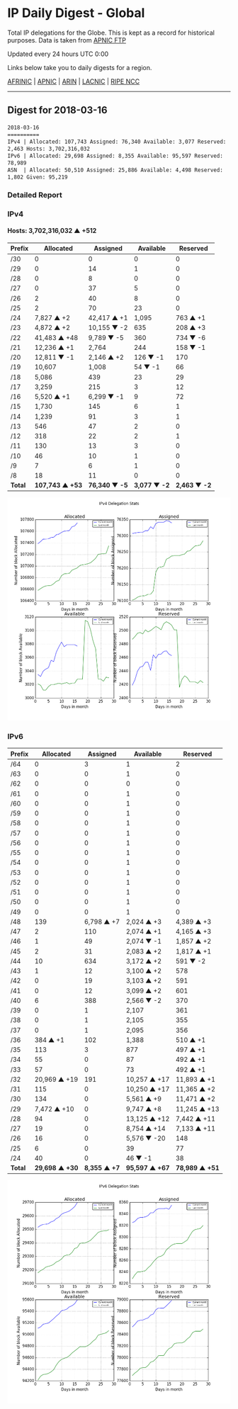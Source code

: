 # IP Daily Digest - Global

Total IP delegations for the Globe. This is kept as a record for historical purposes. Data is taken from [APNIC FTP](https://ftp.apnic.net/)

Updated every 24 hours UTC 0:00

Links below take you to daily digests for a region.

[AFRINIC](./archives/AFRINIC/) | [APNIC](./archives/APNIC/) | [ARIN](./archives/ARIN/) | [LACNIC](./archives/LACNIC/) | [RIPE NCC](./archives/RIPE_NCC/)

---

## Digest for 2018-03-16
```
2018-03-16
==========
IPv4 | Allocated: 107,743 Assigned: 76,340 Available: 3,077 Reserved: 2,463 Hosts: 3,702,316,032
IPv6 | Allocated: 29,698 Assigned: 8,355 Available: 95,597 Reserved: 78,989
ASN  | Allocated: 50,510 Assigned: 25,886 Available: 4,498 Reserved: 1,802 Given: 95,219
```

### Detailed Report

### IPv4

#### Hosts: **3,702,316,032 ▲ +512**

| Prefix | Allocated | Assigned | Available | Reserved |
| ----- | ----- | ----- | ----- | ----- |
| /30 | 0 | 0 | 0 | 0 |
| /29 | 0 | 14 | 1 | 0 |
| /28 | 0 | 8 | 0 | 0 |
| /27 | 0 | 37 | 5 | 0 |
| /26 | 2 | 40 | 8 | 0 |
| /25 | 2 | 70 | 23 | 0 |
| /24 | 7,827 ▲ +2 | 42,417 ▲ +1 | 1,095 | 763 ▲ +1 |
| /23 | 4,872 ▲ +2 | 10,155 ▼ -2 | 635 | 208 ▲ +3 |
| /22 | 41,483 ▲ +48 | 9,789 ▼ -5 | 360 | 734 ▼ -6 |
| /21 | 12,236 ▲ +1 | 2,764 | 244 | 158 ▼ -1 |
| /20 | 12,811 ▼ -1 | 2,146 ▲ +2 | 126 ▼ -1 | 170 |
| /19 | 10,607 | 1,008 | 54 ▼ -1 | 66 |
| /18 | 5,086 | 439 | 23 | 29 |
| /17 | 3,259 | 215 | 3 | 12 |
| /16 | 5,520 ▲ +1 | 6,299 ▼ -1 | 9 | 72 |
| /15 | 1,730 | 145 | 6 | 1 |
| /14 | 1,239 | 91 | 3 | 1 |
| /13 | 546 | 47 | 2 | 0 |
| /12 | 318 | 22 | 2 | 1 |
| /11 | 130 | 13 | 3 | 0 |
| /10 | 46 | 10 | 1 | 0 |
| /9 | 7 | 6 | 1 | 0 |
| /8 | 18 | 11 | 0 | 0 |
| **Total** | **107,743 ▲ +53** | **76,340 ▼ -5** | **3,077 ▼ -2** | **2,463 ▼ -2** |

![ipv4-stats](ipv4-figure.png)

### IPv6

| Prefix | Allocated | Assigned | Available | Reserved |
| ----- | ----- | ----- | ----- | ----- |
| /64 | 0 | 3 | 1 | 2 |
| /63 | 0 | 0 | 1 | 0 |
| /62 | 0 | 0 | 0 | 0 |
| /61 | 0 | 0 | 1 | 0 |
| /60 | 0 | 0 | 1 | 0 |
| /59 | 0 | 0 | 1 | 0 |
| /58 | 0 | 0 | 1 | 0 |
| /57 | 0 | 0 | 1 | 0 |
| /56 | 0 | 0 | 1 | 0 |
| /55 | 0 | 0 | 1 | 0 |
| /54 | 0 | 0 | 1 | 0 |
| /53 | 0 | 0 | 1 | 0 |
| /52 | 0 | 0 | 1 | 0 |
| /51 | 0 | 0 | 1 | 0 |
| /50 | 0 | 0 | 1 | 0 |
| /49 | 0 | 0 | 1 | 0 |
| /48 | 139 | 6,798 ▲ +7 | 2,024 ▲ +3 | 4,389 ▲ +3 |
| /47 | 2 | 110 | 2,074 ▲ +1 | 4,165 ▲ +3 |
| /46 | 1 | 49 | 2,074 ▼ -1 | 1,857 ▲ +2 |
| /45 | 2 | 31 | 2,083 ▲ +2 | 1,817 ▲ +1 |
| /44 | 10 | 634 | 3,172 ▲ +2 | 591 ▼ -2 |
| /43 | 1 | 12 | 3,100 ▲ +2 | 578 |
| /42 | 0 | 19 | 3,103 ▲ +2 | 591 |
| /41 | 0 | 12 | 3,099 ▲ +2 | 601 |
| /40 | 6 | 388 | 2,566 ▼ -2 | 370 |
| /39 | 0 | 1 | 2,107 | 361 |
| /38 | 0 | 1 | 2,105 | 355 |
| /37 | 0 | 1 | 2,095 | 356 |
| /36 | 384 ▲ +1 | 102 | 1,388 | 510 ▲ +1 |
| /35 | 113 | 3 | 877 | 497 ▲ +1 |
| /34 | 55 | 0 | 87 | 492 ▲ +1 |
| /33 | 57 | 0 | 73 | 492 ▲ +1 |
| /32 | 20,969 ▲ +19 | 191 | 10,257 ▲ +17 | 11,893 ▲ +1 |
| /31 | 115 | 0 | 10,250 ▲ +17 | 11,365 ▲ +2 |
| /30 | 134 | 0 | 5,561 ▲ +9 | 11,471 ▲ +2 |
| /29 | 7,472 ▲ +10 | 0 | 9,747 ▲ +8 | 11,245 ▲ +13 |
| /28 | 94 | 0 | 13,125 ▲ +12 | 7,442 ▲ +11 |
| /27 | 19 | 0 | 8,754 ▲ +14 | 7,133 ▲ +11 |
| /26 | 16 | 0 | 5,576 ▼ -20 | 148 |
| /25 | 6 | 0 | 39 | 77 |
| /24 | 40 | 0 | 46 ▼ -1 | 38 |
| **Total** | **29,698 ▲ +30** | **8,355 ▲ +7** | **95,597 ▲ +67** | **78,989 ▲ +51** |

![ipv6-stats](ipv6-figure.png)